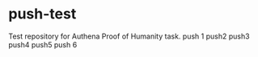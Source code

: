 # push-test
Test repository for Authena Proof of Humanity task.
push 1
push2
push3
push4
push5
push 6
